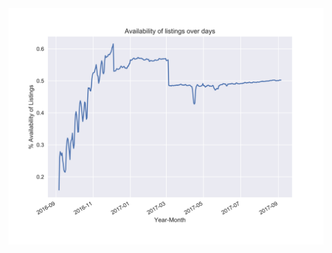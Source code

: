 
<img src= "https://github.com/battalwara/battalwar_ankeeta_spring2017/blob/master/final/analysis/analysis-1/Output1.jpg" width=700>

